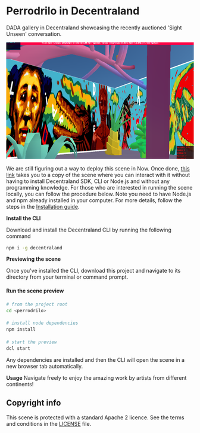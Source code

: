 # Perrodrilo in Decentraland

DADA gallery in Decentraland showcasing the recently auctioned 'Sight Unseen'
conversation.


![](screenshot/perrodrilo_latest.png)


We are still figuring out a way to deploy this scene in Now. Once done, [this link](https://perrodrilo-git-master.wairiukosimon.now.sh) takes you to a copy of the scene where you can interact with it without having to install Decentraland SDK, CLI or Node.js and without any programming knowledge. For those who are interested in running the scene locally, you can follow the procedure below. Note you need to have Node.js and npm already installed in your computer. For more details, follow the steps in the [Installation guide](https://docs.decentraland.org/documentation/installation-guide/).


**Install the CLI**

Download and install the Decentraland CLI by running the following command

```bash
npm i -g decentraland
```

**Previewing the scene**

Once you've installed the CLI, download this project and navigate to its directory from your terminal or command prompt.

#### Run the scene preview

```sh
# from the project root
cd <perrodrilo>

# install node dependencies
npm install

# start the preview
dcl start
```

Any dependencies are installed and then the CLI will open the scene in a new browser tab automatically.

**Usage**
Navigate freely to enjoy the amazing work by artists from different continents!



## Copyright info

This scene is protected with a standard Apache 2 licence. See the terms and conditions in the [LICENSE](/LICENSE) file.
